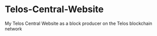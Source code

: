 # Telos-Central-Website
My Telos Central Website as a block producer on the Telos blockchain network
